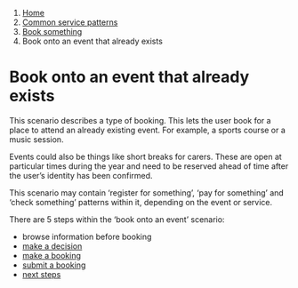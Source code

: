 1.  [Home](/docs/core/contents)
2.	[Common service patterns](/docs/core/common-service-patterns/overview)
3.  [Book something](/docs/core/common-service-patterns/service-patterns/book-something/overview)
4.  Book onto an event that already exists

# Book onto an event that already exists
This scenario describes a type of booking. This lets the user book for a place to attend an already existing event. For example, a sports course or a music session.

Events could also be things like short breaks for carers. These are open at particular times during the year and need to be reserved ahead of time after the user’s identity has been confirmed. 

This scenario may contain ‘register for something’, ‘pay for something’ and ‘check something’ patterns within it, depending on the event or service.

There are 5 steps within the ‘book onto an event’ scenario: 

* browse information before booking
* [make a decision](/docs/core/common-service-patterns/service-patterns/book-something/book-onto-an-event-that-already-exists/make-a-decision)
* [make a booking](/docs/core/common-service-patterns/service-patterns/book-something/book-onto-an-event-that-already-exists/make-a-booking)
* [submit a booking](/docs/core/common-service-patterns/service-patterns/book-something/book-onto-an-event-that-already-exists/submit-a-booking)
* [next steps](/docs/core/common-service-patterns/service-patterns/book-something/book-onto-an-event-that-already-exists/next-steps)
